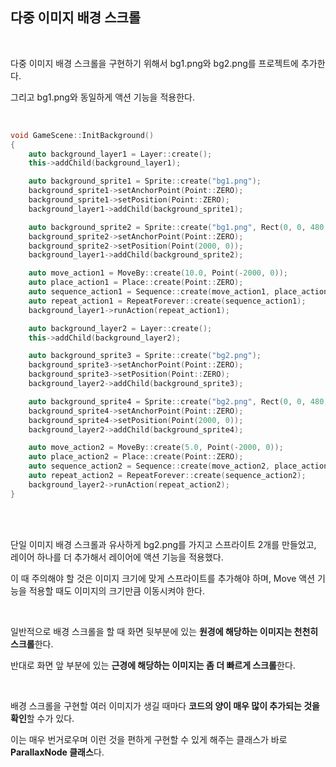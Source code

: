 ## 다중 이미지 배경 스크롤

</br>

다중 이미지 배경 스크롤을 구현하기 위해서 bg1.png와 bg2.png를 프로젝트에 추가한다.

그리고 bg1.png와 동일하게 액션 기능을 적용한다.

</br>

```C++
void GameScene::InitBackground()
{
    auto background_layer1 = Layer::create();
    this->addChild(background_layer1);

    auto background_sprite1 = Sprite::create("bg1.png");
    background_sprite1->setAnchorPoint(Point::ZERO);
    background_sprite1->setPosition(Point::ZERO);
    background_layer1->addChild(background_sprite1);

    auto background_sprite2 = Sprite::create("bg1.png", Rect(0, 0, 480, 320));
    background_sprite2->setAnchorPoint(Point::ZERO);
    background_sprite2->setPosition(Point(2000, 0));
    background_layer1->addChild(background_sprite2);

    auto move_action1 = MoveBy::create(10.0, Point(-2000, 0));
    auto place_action1 = Place::create(Point::ZERO);
    auto sequence_action1 = Sequence::create(move_action1, place_action1, NULL);
    auto repeat_action1 = RepeatForever::create(sequence_action1);
    background_layer1->runAction(repeat_action1);

    auto background_layer2 = Layer::create();
    this->addChild(background_layer2);

    auto background_sprite3 = Sprite::create("bg2.png");
    background_sprite3->setAnchorPoint(Point::ZERO);
    background_sprite3->setPosition(Point::ZERO);
    background_layer2->addChild(background_sprite3);

    auto background_sprite4 = Sprite::create("bg2.png", Rect(0, 0, 480, 114));
    background_sprite4->setAnchorPoint(Point::ZERO);
    background_sprite4->setPosition(Point(2000, 0));
    background_layer2->addChild(background_sprite4);

    auto move_action2 = MoveBy::create(5.0, Point(-2000, 0));
    auto place_action2 = Place::create(Point::ZERO);
    auto sequence_action2 = Sequence::create(move_action2, place_action2, NULL);
    auto repeat_action2 = RepeatForever::create(sequence_action2);
    background_layer2->runAction(repeat_action2);
}
```
</br>

</br>

단일 이미지 배경 스크롤과 유사하게 bg2.png를 가지고 스프라이트 2개를 만들었고, 레이어 하나를 더 추가해서 레이어에 액션 기능을 적용했다.

이 때 주의해야 할 것은 이미지 크기에 맞게 스프라이트를 추가해야 하며, Move 액션 기능을 적용할 때도 이미지의 크기만큼 이동시켜야 한다.

</br>

일반적으로 배경 스크롤을 할 때 화면 뒷부분에 있는 **원경에 해당하는 이미지는 천천히 스크롤**한다.

반대로 화면 앞 부분에 있는 **근경에 해당하는 이미지는 좀 더 빠르게 스크롤**한다.

</br>

배경 스크롤을 구현할 여러 이미지가 생길 때마다 **코드의 양이 매우 많이 추가되는 것을 확인**할 수가 있다.

이는 매우 번거로우며 이런 것을 편하게 구현할 수 있게 해주는 클래스가 바로 **ParallaxNode 클래스**다.